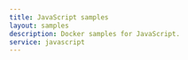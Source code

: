 ```yaml
---
title: JavaScript samples
layout: samples
description: Docker samples for JavaScript.
service: javascript
---
```


